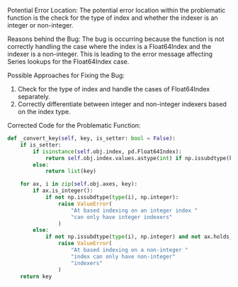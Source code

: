 Potential Error Location: The potential error location within the problematic function is the check for the type of index and whether the indexer is an integer or non-integer.

Reasons behind the Bug: The bug is occurring because the function is not correctly handling the case where the index is a Float64Index and the indexer is a non-integer. This is leading to the error message affecting Series lookups for the Float64Index case.

Possible Approaches for Fixing the Bug:
1. Check for the type of index and handle the cases of Float64Index separately.
2. Correctly differentiate between integer and non-integer indexers based on the index type.

Corrected Code for the Problematic Function:
```python
def _convert_key(self, key, is_setter: bool = False):
    if is_setter:
        if isinstance(self.obj.index, pd.Float64Index):
            return self.obj.index.values.astype(int) if np.issubdtype(key.dtype, np.integer) else key
        else:
            return list(key)

    for ax, i in zip(self.obj.axes, key):
        if ax.is_integer():
            if not np.issubdtype(type(i), np.integer):
                raise ValueError(
                    "At based indexing on an integer index "
                    "can only have integer indexers"
                )
        else:
            if not np.issubdtype(type(i), np.integer) and not ax.holds_integer():
                raise ValueError(
                    "At based indexing on a non-integer "
                    "index can only have non-integer"
                    "indexers"
                )
    return key
```